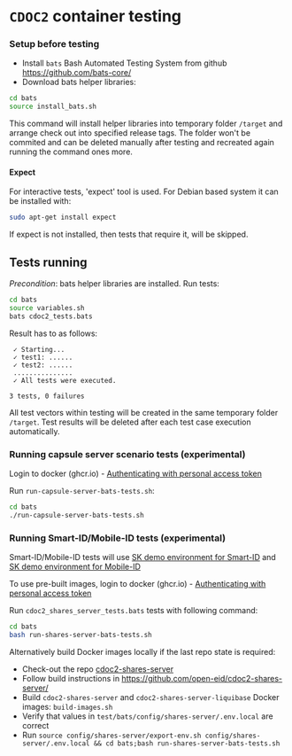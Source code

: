 # `CDOC2` container testing

### Setup before testing
* Install `bats` Bash Automated Testing System from github https://github.com/bats-core/
* Download bats helper libraries:
```bash
cd bats
source install_bats.sh
```
This command will install helper libraries into temporary folder `/target` and arrange check out 
into specified release tags. The folder won't be commited and can be deleted manually after testing 
and recreated again running the command ones more.

#### Expect

For interactive tests, 'expect' tool is used. For Debian based system it can be installed with:
```bash
sudo apt-get install expect
```
If expect is not installed, then tests that require it, will be skipped.

## Tests running

_Precondition_: bats helper libraries are installed.
Run tests: 
```bash
cd bats
source variables.sh
bats cdoc2_tests.bats
```

Result has to as follows:

```
 ✓ Starting...
 ✓ test1: ......
 ✓ test2: ......
 ...............
 ✓ All tests were executed.

3 tests, 0 failures
```

All test vectors within testing will be created in the same temporary folder `/target`. Test 
results will be deleted after each test case execution automatically.


### Running capsule server scenario tests (experimental)

Login to docker (ghcr.io) - [Authenticating with personal access token](https://docs.github.com/en/packages/working-with-a-github-packages-registry/working-with-the-container-registry#authenticating-with-a-personal-access-token-classic)

Run `run-capsule-server-bats-tests.sh`:
```bash
cd bats
./run-capsule-server-bats-tests.sh
```

### Running Smart-ID/Mobile-ID tests (experimental)

Smart-ID/Mobile-ID tests will use [SK demo environment for Smart-ID](https://github.com/SK-EID/smart-id-documentation/wiki/Smart-ID-demo) 
and [SK demo environment for Mobile-ID](https://github.com/SK-EID/MID/wiki/Environment-technical-parameters#demo-parameters) 

To use pre-built images, login to docker (ghcr.io) - [Authenticating with personal access token](https://docs.github.com/en/packages/working-with-a-github-packages-registry/working-with-the-container-registry#authenticating-with-a-personal-access-token-classic)

Run `cdoc2_shares_server_tests.bats` tests with following command:
```bash
cd bats
bash run-shares-server-bats-tests.sh
```

Alternatively build Docker images locally if the last repo state is required:

* Check-out the repo [cdoc2-shares-server](https://github.com/open-eid/cdoc2-shares-server/)
* Follow build instructions in https://github.com/open-eid/cdoc2-shares-server/ 
* Build `cdoc2-shares-server` and `cdoc2-shares-server-liquibase` Docker images: 
  `build-images.sh` 
* Verify that values in `test/bats/config/shares-server/.env.local` are correct
* Run `source config/shares-server/export-env.sh config/shares-server/.env.local && cd bats;bash run-shares-server-bats-tests.sh`

